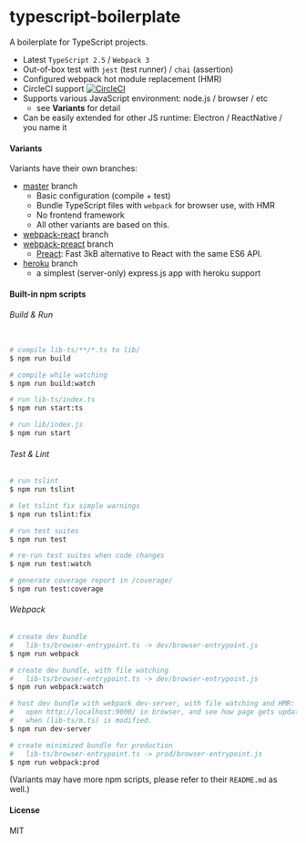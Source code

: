 # typescript-boilerplate

A boilerplate for TypeScript projects.

- Latest `TypeScript 2.5` / `Webpack 3`
- Out-of-box test with `jest` (test runner) / `chai` (assertion)
- Configured webpack hot module replacement (HMR)
- CircleCI support [![CircleCI](https://circleci.com/gh/jokester/typescript-boilerplate/tree/webpack-react.svg?style=svg)](https://circleci.com/gh/jokester/typescript-boilerplate/tree/webpack-react)
- Supports various JavaScript environment: node.js / browser / etc
    - see **Variants** for detail
- Can be easily extended for other JS runtime: Electron / ReactNative / you name it

#### Variants

Variants have their own branches:

- [master](https://github.com/jokester/typescript-boilerplate/tree/master) branch
    - Basic configuration (compile + test)
    - Bundle TypeScript files with `webpack` for browser use, with HMR
    - No frontend framework
    - All other variants are based on this.
- [webpack-react](https://github.com/jokester/typescript-boilerplate/tree/webpack-react) branch
- [webpack-preact](https://github.com/jokester/typescript-boilerplate/tree/webpack-preact) branch
    - [Preact](https://preactjs.com/): Fast 3kB alternative to React with the same ES6 API.
- [heroku](https://github.com/jokester/typescript-boilerplate/tree/heroku) branch
    - a simplest (server-only) express.js app with heroku support

<!-- TODO: Electron -->

#### Built-in npm scripts

###### Build & Run

```bash

# compile lib-ts/**/*.ts to lib/
$ npm run build

# compile while watching
$ npm run build:watch

# run lib-ts/index.ts
$ npm run start:ts

# run lib/index.js
$ npm run start
```

###### Test & Lint

```bash
# run tslint
$ npm run tslint

# let tslint fix simple warnings
$ npm run tslint:fix

# run test suites
$ npm run test

# re-run test suites when code changes
$ npm run test:watch

# generate coverage report in /coverage/
$ npm run test:coverage
```

###### Webpack

```bash
# create dev bundle
#   lib-ts/browser-entrypoint.ts -> dev/browser-entrypoint.js
$ npm run webpack

# create dev bundle, with file watching
#   lib-ts/browser-entrypoint.ts -> dev/browser-entrypoint.js
$ npm run webpack:watch

# host dev bundle with webpack dev-server, with file watching and HMR:
#   open http://localhost:9000/ in browser, and see how page gets updated
#   when (lib-ts/m.ts) is modified.
$ npm run dev-server

# create minimized bundle for production
#   lib-ts/browser-entrypoint.ts -> prod/browser-entrypoint.js
$ npm run webpack:prod
```

(Variants may have more npm scripts, please refer to their `README.md` as well.)

#### License

MIT
